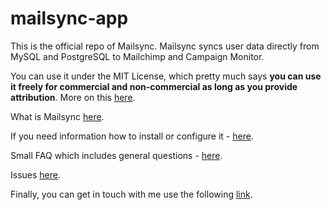 mailsync-app
============

This is the official repo of Mailsync. Mailsync syncs user data directly from MySQL and PostgreSQL to Mailchimp and Campaign Monitor.

You can use it under the MIT License, which pretty much says **you can use it freely for commercial and non-commercial as long as you provide attribution**. More on this [here](https://github.com/rebelact/mailsync-app/blob/master/LICENSE).

What is Mailsync [here](http://mailsync.github.io). 

If you need information how to install or configure it - [here](https://github.com/rebelact/mailsync-app/wiki/Configuration).

Small FAQ which includes general questions - [here](https://github.com/rebelact/mailsync-app/wiki/FAQ).

Issues [here](https://github.com/rebelact/mailsync-app/issues).

Finally, you can get in touch with me use the following [link](http://mailsync.github.io/#get-in-touch).
